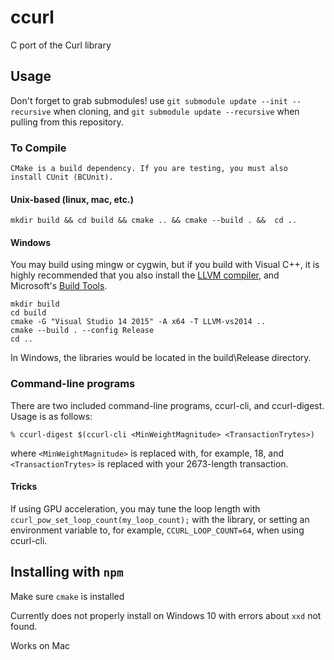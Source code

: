 # ccurl

C port of the Curl library

## Usage

Don't forget to grab submodules! use `git submodule update --init --recursive` 
when cloning, and `git submodule update --recursive` when pulling from this 
repository.

### To Compile

    CMake is a build dependency. If you are testing, you must also
    install CUnit (BCUnit).

#### Unix-based (linux, mac, etc.)

`mkdir build && cd build && cmake .. && cmake --build . &&  cd ..`

#### Windows

You may build using mingw or cygwin, but if you build with Visual C++, it is
highly recommended that you also install the 
[LLVM compiler](http://releases.llvm.org/download.html), and Microsoft's [Build Tools](https://www.microsoft.com/en-us/download/details.aspx?id=48159).


```
mkdir build
cd build
cmake -G "Visual Studio 14 2015" -A x64 -T LLVM-vs2014 ..
cmake --build . --config Release
cd ..
```

In Windows, the libraries would be located in the build\Release directory.

### Command-line programs

There are two included command-line programs, ccurl-cli, and ccurl-digest. Usage 
is as follows:

`% ccurl-digest $(ccurl-cli <MinWeightMagnitude> <TransactionTrytes>)`

where `<MinWeightMagnitude>` is replaced with, for example, 18, and 
`<TransactionTrytes>` is replaced with your 2673-length transaction.

#### Tricks

If using GPU acceleration, you may tune the loop length with 
`ccurl_pow_set_loop_count(my_loop_count);` with the library, or 
setting an environment variable to, for example, `CCURL_LOOP_COUNT=64`, when 
using ccurl-cli.

## Installing with `npm`

Make sure `cmake` is installed

Currently does not properly install on Windows 10 with errors about `xxd` not found.

Works on Mac